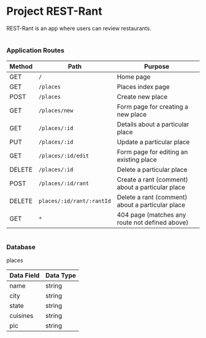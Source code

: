 # Project REST-Rant

REST-Rant is an app where users can review restaurants.

#

### Application Routes
| Method | Path | Purpose |
| --- | --- | --- |
| GET | `/` |  Home page  |
| GET | `/places` |  Places index page  |
| POST | `/places` |  Create new place  |
| GET | `/places/new` |  Form page for creating a new place  |
| GET | `/places/:id` |  Details about a particular place  |
| PUT | `/places/:id` |  Update a particular place  |
| GET | `/places/:id/edit` |  Form page for editing an existing place  |
| DELETE | `/places/:id` |  Delete a particular place  |
| POST | `/places/:id/rant` |  Create a rant (comment) about a particular place  |
| DELETE | `places/:id/rant/:rantId` |  Delete a rant (comment) about a particular place  |
| GET | `*` |  404 page (matches any route not defined above)  |

#
### Database
places

| Data Field | Data Type |
| --- | --- | 
| name |  string  |
| city |  string  |
| state |  string  |
| cuisines |  string  |
| pic |  string  |